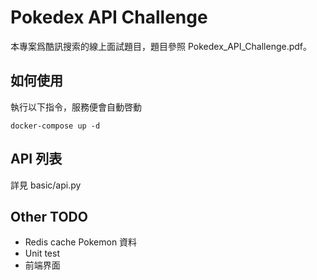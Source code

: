 # Pokedex API Challenge

本專案爲酷訊搜索的線上面試題目，題目參照 Pokedex_API_Challenge.pdf。

## 如何使用
執行以下指令，服務便會自動啓動
```
docker-compose up -d
```

## API 列表
詳見 basic/api.py


## Other TODO
* Redis cache Pokemon 資料
* Unit test
* 前端界面
